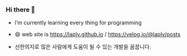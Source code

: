 ### Hi there 👋

- I’m currently learning every thing for programming
- 😄 web site is https://laply.github.io / https://velog.io/@laply/posts

- 선한의지로 많은 사람에게 도움이 될 수 있는 개발을 꿈꿉니다.

<!--
**laply/laply** is a ✨ _special_ ✨ repository because its `README.md` (this file) appears on your GitHub profile.

Here are some ideas to get you started:

- 🔭 I’m currently working on ...
- 
- 👯 I’m looking to collaborate on ...
- 🤔 I’m looking for help with ...
- 💬 Ask me about ...
- 📫 How to reach me: ...
-  Pronouns: ...
- ⚡ Fun fact: ...
-->
